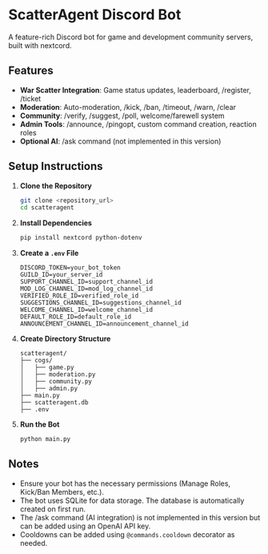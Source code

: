 # ScatterAgent Discord Bot

A feature-rich Discord bot for game and development community servers, built with nextcord.

## Features
- **War Scatter Integration**: Game status updates, leaderboard, /register, /ticket
- **Moderation**: Auto-moderation, /kick, /ban, /timeout, /warn, /clear
- **Community**: /verify, /suggest, /poll, welcome/farewell system
- **Admin Tools**: /announce, /pingopt, custom command creation, reaction roles
- **Optional AI**: /ask command (not implemented in this version)

## Setup Instructions
1. **Clone the Repository**
   ```bash
   git clone <repository_url>
   cd scatteragent
   ```

2. **Install Dependencies**
   ```bash
   pip install nextcord python-dotenv
   ```

3. **Create a `.env` File**
   ```env
   DISCORD_TOKEN=your_bot_token
   GUILD_ID=your_server_id
   SUPPORT_CHANNEL_ID=support_channel_id
   MOD_LOG_CHANNEL_ID=mod_log_channel_id
   VERIFIED_ROLE_ID=verified_role_id
   SUGGESTIONS_CHANNEL_ID=suggestions_channel_id
   WELCOME_CHANNEL_ID=welcome_channel_id
   DEFAULT_ROLE_ID=default_role_id
   ANNOUNCEMENT_CHANNEL_ID=announcement_channel_id
   ```

4. **Create Directory Structure**
   ```
   scatteragent/
   ├── cogs/
   │   ├── game.py
   │   ├── moderation.py
   │   ├── community.py
   │   ├── admin.py
   ├── main.py
   ├── scatteragent.db
   ├── .env
   ```

5. **Run the Bot**
   ```bash
   python main.py
   ```

## Notes
- Ensure your bot has the necessary permissions (Manage Roles, Kick/Ban Members, etc.).
- The bot uses SQLite for data storage. The database is automatically created on first run.
- The /ask command (AI integration) is not implemented in this version but can be added using an OpenAI API key.
- Cooldowns can be added using `@commands.cooldown` decorator as needed.
